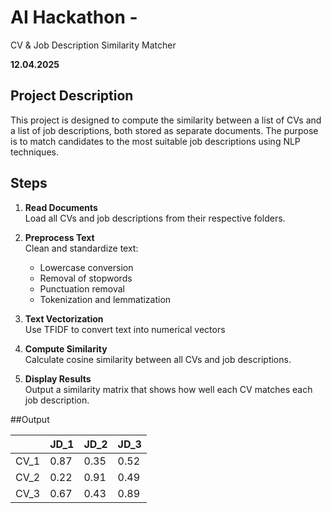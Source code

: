 # AI Hackathon - 

CV & Job Description Similarity Matcher

**12.04.2025**

## Project Description 

This project is designed to compute the similarity between a list of CVs and a list of job descriptions, both stored as separate documents. The purpose is to match candidates to the most suitable job descriptions using NLP techniques.

## Steps 

1. **Read Documents**  
   Load all CVs and job descriptions from their respective folders.

2. **Preprocess Text**  
   Clean and standardize text:
   - Lowercase conversion  
   - Removal of stopwords  
   - Punctuation removal  
   - Tokenization and lemmatization

3. **Text Vectorization**  
   Use TFIDF to convert text into numerical vectors

4. **Compute Similarity**  
   Calculate cosine similarity between all CVs and job descriptions.

5. **Display Results**  
   Output a similarity matrix that shows how well each CV matches each job description.

##Output

|        | JD_1 | JD_2 | JD_3 |
|--------|------|------|------|
| CV_1   | 0.87 | 0.35 | 0.52 |
| CV_2   | 0.22 | 0.91 | 0.49 |
| CV_3   | 0.67 | 0.43 | 0.89 |


